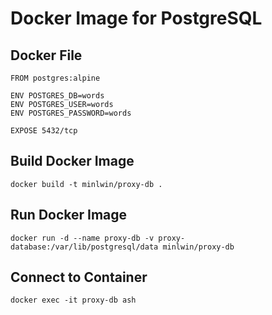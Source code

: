 # Docker Image for PostgreSQL

## Docker File
```
FROM postgres:alpine

ENV POSTGRES_DB=words
ENV POSTGRES_USER=words
ENV POSTGRES_PASSWORD=words

EXPOSE 5432/tcp
```

## Build Docker Image
```
docker build -t minlwin/proxy-db .
```

## Run Docker Image
```
docker run -d --name proxy-db -v proxy-database:/var/lib/postgresql/data minlwin/proxy-db 
```

## Connect to Container
```
docker exec -it proxy-db ash
```